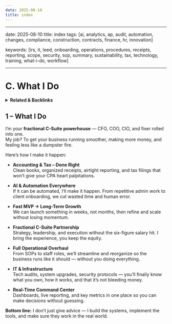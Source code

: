```yaml
---
date: 2025-08-10
title: index
---
```

---
date: 2025-08-10
title: index
tags: [ai, analytics, ap, audit, automation, changes, compliance, construction, contracts, finance, hr, innovation]

keywords: [irs, it, leed, onboarding, operations, procedures, receipts, reporting, scope, security, sop, summary, sustainability, tax, technology, training, what-i-do, workflow]

---
# C. What I Do

<!-- RELATED:START -->

<details>
<summary><strong>Related & Backlinks</strong></summary>

- [[.]]

</details>

<!-- RELATED:END -->


## **1 – What I Do**
I’m your **fractional C-Suite powerhouse** — CFO, COO, CIO, and fixer rolled into one.  
My job? To get your business running smoother, making more money, and feeling less like a dumpster fire.

Here’s how I make it happen:

- **Accounting & Tax – Done Right**  
  Clean books, organized receipts, airtight reporting, and tax filings that won’t give your CPA heart palpitations.

- **AI & Automation Everywhere**  
  If it can be automated, I’ll make it happen. From repetitive admin work to client onboarding, we cut wasted time and human error.

- **Fast MVP → Long-Term Growth**  
  We can launch something in weeks, not months, then refine and scale without losing momentum.

- **Fractional C-Suite Partnership**  
  Strategy, leadership, and execution without the six-figure salary hit. I bring the experience, you keep the equity.

- **Full Operational Overhaul**  
  From SOPs to staff roles, we’ll streamline and reorganize so the business runs like it should — without you doing everything.

- **IT & Infrastructure**  
  Tech audits, system upgrades, security protocols — you’ll finally know what you own, how it works, and that it’s not bleeding money.

- **Real-Time Command Center**  
  Dashboards, live reporting, and key metrics in one place so you can make decisions without guessing.

**Bottom line:** I don’t just give advice — I build the systems, implement the tools, and make sure they work in the real world.
